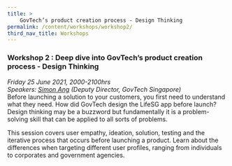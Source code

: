 ```yaml
---
title: >
    GovTech’s product creation process - Design Thinking 
permalink: /content/workshops/workshop2/
third_nav_title: Workshops
---
```


### Workshop 2 : Deep dive into GovTech’s product creation process - Design Thinking 
*Friday 25 June 2021, 2000-2100hrs*<br>
*Speakers: [Simon Ang](https://www.linkedin.com/in/simonang/) (Deputy Director, GovTech Singapore)*<br>
Before launching a solution to your customers, you first need to understand what they need. How did GovTech design the LifeSG app before launch? Design thinking may be a buzzword but fundamentally it is a problem-solving skill that can be applied to all sorts of problems.

This session covers user empathy, ideation, solution, testing and the iterative process that occurs before launching a product. Learn about the differences when targeting different user profiles, ranging from individuals to corporates and government agencies.